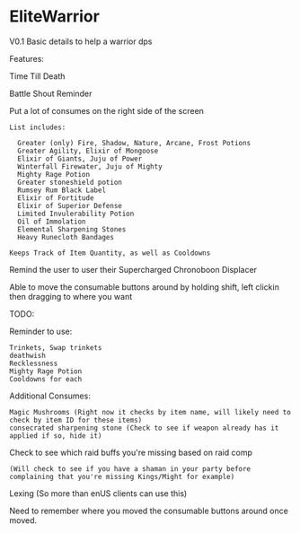 # EliteWarrior
V0.1 Basic details to help a warrior dps

Features:

  Time Till Death
  
  Battle Shout Reminder
  
  Put a lot of consumes on the right side of the screen
  
    List includes:
    
      Greater (only) Fire, Shadow, Nature, Arcane, Frost Potions
      Greater Agility, Elixir of Mongoose
      Elixir of Giants, Juju of Power
      Winterfall Firewater, Juju of Mighty
      Mighty Rage Potion
      Greater stoneshield potion
      Rumsey Rum Black Label
      Elixir of Fortitude
      Elixir of Superior Defense
      Limited Invulerability Potion
      Oil of Immolation
      Elemental Sharpening Stones
      Heavy Runecloth Bandages
      
    Keeps Track of Item Quantity, as well as Cooldowns

  Remind the user to user their Supercharged Chronoboon Displacer
  
  Able to move the consumable buttons around by holding shift, left clickin then dragging to where you want

TODO:

  Reminder to use:
  
    Trinkets, Swap trinkets
    deathwish
    Recklessness
    Mighty Rage Potion
    Cooldowns for each
    
  Additional Consumes:
  
    Magic Mushrooms (Right now it checks by item name, will likely need to check by item ID for these items)
    consecrated sharpening stone (Check to see if weapon already has it applied if so, hide it)
      
  Check to see which raid buffs you're missing based on raid comp
    
    (Will check to see if you have a shaman in your party before complaining that you're missing Kings/Might for example)
    
  Lexing (So more than enUS clients can use this)
  
  Need to remember where you moved the consumable buttons around once moved.
